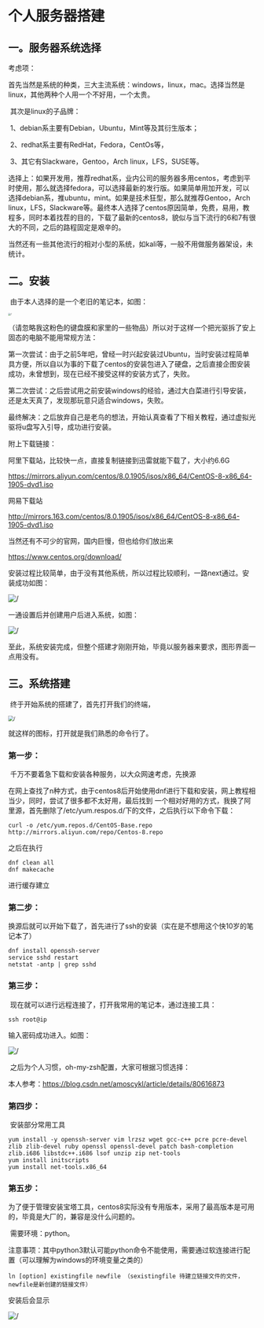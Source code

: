 # 个人服务器搭建

## 一。服务器系统选择

考虑项：

​	首先当然是系统的种类，三大主流系统：windows，linux，mac。选择当然是linux，其他两种个人用一个不好用，一个太贵。

​	其次是linux的子品牌：

​	1、debian系主要有Debian，Ubuntu，Mint等及其衍生版本；

​	2、redhat系主要有RedHat，Fedora，CentOs等，

​	3、其它有Slackware，Gentoo，Arch linux，LFS，SUSE等。

​	选择上：如果开发用，推荐redhat系，业内公司的服务器多用centos，考虑到平时使用，那么就选择fedora，可以选择最新的发行版。如果简单用加开发，可以选择debian系，推ubuntu，mint。如果是技术狂型，那么就推荐Gentoo，Arch linux，LFS，Slackware等。最终本人选择了centos原因简单，免费，易用，教程多，同时本着找茬的目的，下载了最新的centos8，貌似与当下流行的6和7有很大的不同，之后的路程固定是艰辛的。

​	当然还有一些其他流行的相对小型的系统，如kali等，一般不用做服务器架设，未统计。

## 二。安装

​	由于本人选择的是一个老旧的笔记本，如图：

<img src="../image/centosCp.jpeg" alt="/" style="zoom:33%;" />

​	（请忽略我这粉色的键盘膜和家里的一些物品）所以对于这样一个把光驱拆了安上固态的电脑不能用常规方法：

第一次尝试：由于之前5年吧，曾经一时兴起安装过Ubuntu，当时安装过程简单具方便，所以自以为事的下载了centos的安装包进入了硬盘，之后直接企图安装成功，未曾想到，现在已经不接受这样的安装方式了，失败。

第二次尝试：之后尝试用之前安装windows的经验，通过大白菜进行引导安装，还是太天真了，发现那玩意只适合windows，失败。

最终解决：之后放弃自己是老鸟的想法，开始认真查看了下相关教程，通过虚拟光驱将u盘写入引导，成功进行安装。

附上下载链接：

阿里下载站，比较快一点，直接复制链接到迅雷就能下载了，大小约6.6G

https://mirrors.aliyun.com/centos/8.0.1905/isos/x86_64/CentOS-8-x86_64-1905-dvd1.iso

网易下载站

http://mirrors.163.com/centos/8.0.1905/isos/x86_64/CentOS-8-x86_64-1905-dvd1.iso 

当然还有不可少的官网，国内巨慢，但也给你们放出来

https://www.centos.org/download/

安装过程比较简单，由于没有其他系统，所以过程比较顺利，一路next通过。安装成功如图：

![/](../image/centos_success.jpg)

一通设置后并创建用户后进入系统，如图：

![/](../image/centos_in.jpg)

至此，系统安装完成，但整个搭建才刚刚开始，毕竟以服务器来要求，图形界面一点用没有。

## 三。系统搭建

​	终于开始系统的搭建了，首先打开我们的终端，

<img src="../image/terminal.png" alt="/" style="zoom: 67%;" />

就这样的图标，打开就是我们熟悉的命令行了。

### 第一步：

​	千万不要着急下载和安装各种服务，以大众网速考虑，先换源

​	在网上查找了n种方式，由于centos8后开始使用dnf进行下载和安装，网上教程相当少，同时，尝试了很多都不太好用，最后找到 一个相对好用的方式，我换了阿里源，首先删除了/etc/yum.respos.d/下的文件，之后执行以下命令下载：

```linux
curl -o /etc/yum.repos.d/CentOS-Base.repo http://mirrors.aliyun.com/repo/Centos-8.repo
```

之后在执行

```linux
dnf clean all
dnf makecache
```

进行缓存建立

### 第二步：

​	换源后就可以开始下载了，首先进行了ssh的安装（实在是不想用这个快10岁的笔记本了）

```linux
dnf install openssh-server
service sshd restart
netstat -antp | grep sshd
```

### 第三步：

​	现在就可以进行远程连接了，打开我常用的笔记本，通过连接工具：

```linux
ssh root@ip
```

输入密码成功进入。如图：

![/](../image/Remotely.png)

​	之后为个人习惯，oh-my-zsh配置，大家可根据习惯选择：

本人参考：https://blog.csdn.net/amoscykl/article/details/80616873

### 第四步：

​	安装部分常用工具

```
yum install -y openssh-server vim lrzsz wget gcc-c++ pcre pcre-devel zlib zlib-devel ruby openssl openssl-devel patch bash-completion zlib.i686 libstdc++.i686 lsof unzip zip net-tools
yum install initscripts
yum install net-tools.x86_64
```

### 第五步：

​	为了便于管理安装宝塔工具，centos8实际没有专用版本，采用了最高版本是可用的，毕竟是大厂的，兼容是没什么问题的。

​	需要环境：python。

​	注意事项：其中python3默认可能python命令不能使用，需要通过软连接进行配置（可以理解为windows的环境变量之类的）

```linux
ln [option] existingfile newfile （sexistingfile 待建立链接文件的文件，newfile是新创建的链接文件）
```

安装后会显示

![/](../image/Bt_install.png)


